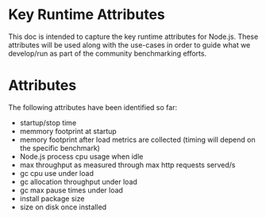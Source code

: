 # Key Runtime Attributes

This doc is intended to capture the key runtime attributes for Node.js.
These attributes will be used along with the use-cases in order to
guide what we develop/run as part of the community benchmarking
efforts.

# Attributes

The following attributes have been identified so far:

* startup/stop time
* memmory footprint at startup
* memory footprint after load metrics are collected (timing will depend
  on the specific benchmark)
* Node.js process cpu usage when idle
* max throughput as measured through max http requests served/s
* gc cpu use under load
* gc allocation throughput under load
* gc max pause times under load
* install package size
* size on disk once installed

